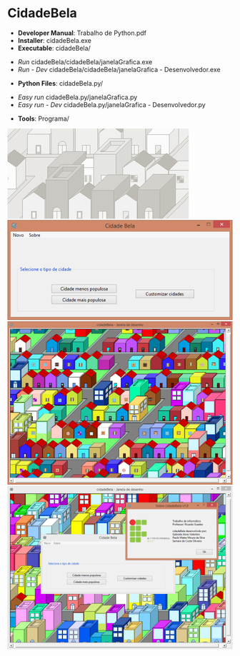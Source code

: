 # CidadeBela

* **Developer Manual**: Trabalho de Python.pdf
* **Installer**: cidadeBela.exe
* **Executable**: cidadeBela/
- _Run_ cidadeBela/cidadeBela/janelaGrafica.exe
- _Run - Dev_ cidadeBela/cidadeBela/janelaGrafica - Desenvolvedor.exe
* **Python Files**: cidadeBela.py/
 - _Easy run_ cidadeBela.py/janelaGrafica.py
 - _Easy run - Dev_ cidadeBela.py/janelaGrafica - Desenvolvedor.py
* **Tools**: Programa/

![Image demonstration 1](demo1.png)
![Image demonstration 2](demo2.png)
![Image demonstration 3](demo3.png)
![Image demonstration 4](demo4.png)